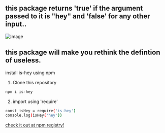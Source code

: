## this package returns 'true' if the argument passed to it is "hey" and 'false' for any other input..


![image](https://user-images.githubusercontent.com/54572908/176619667-b7661029-06c5-463f-8055-f89c631f59bf.png)



## this package will make you rethink the defintion of useless.

install is-hey using npm
1. Clone this repository
```bash
npm i is-hey
```
2. import using 'require'
```bash
const isHey = require('is-hey')
console.log(isHey('hey'))
```
[check it out at npm registry!](https://www.npmjs.com/package/is-hey)
